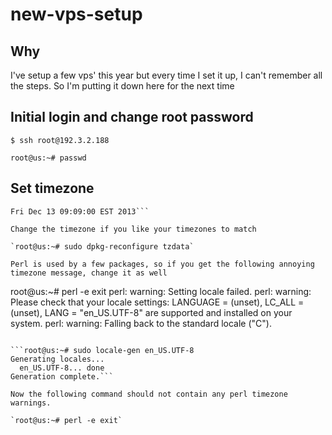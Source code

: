 new-vps-setup
=============

## Why

I've setup a few vps' this year but every time I set it up, I can't remember all the steps. So I'm putting it down here for the next time

## Initial login and change root password

`$ ssh root@192.3.2.188`

`root@us:~# passwd`

## Set timezone

```root@us:~# date
Fri Dec 13 09:09:00 EST 2013```

Change the timezone if you like your timezones to match

`root@us:~# sudo dpkg-reconfigure tzdata`

Perl is used by a few packages, so if you get the following annoying timezone message, change it as well

```
root@us:~# perl -e exit
perl: warning: Setting locale failed.
perl: warning: Please check that your locale settings:
	LANGUAGE = (unset),
	LC_ALL = (unset),
	LANG = "en_US.UTF-8"
    are supported and installed on your system.
perl: warning: Falling back to the standard locale ("C").
```

```root@us:~# sudo locale-gen en_US.UTF-8
Generating locales...
  en_US.UTF-8... done
Generation complete.```

Now the following command should not contain any perl timezone warnings.

`root@us:~# perl -e exit`
